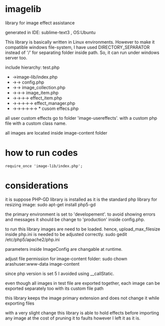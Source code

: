 imagelib
========

library for image effect assistance

generated in IDE: sublime-text3 , OS:Ubuntu

This library is basically written in Linux environments. However to make it compatible windows file-system, I have used DIRECTORY_SEPARATOR instead of '/' for separating folder inside path. So, it can run under windows server too.

include hierarchy:
test.php
 - 	->image-lib/index.php
 - 	->-> config.php
 - 	->-> image_collection.php 
 - 	->->-> image_item.php 
 - 	->->->-> effect_item.php 
 - 	->->->->-> effect_manager.php
 -  ->->->->->-> * cusom effecs.php

all user custom effects go to folder 'image-usereffects'.
with a custom php file with a custom class name. 

all images are located inside image-content folder

how to run codes
=====

    require_once 'image-lib/index.php'; 

considerations
=====


it is suppose PHP-GD library is installed as it is the standard php library for resizing image:
sudo apt-get install php5-gd

the primary environment is set to 'developement'. to avoid showing errors and messages it should be change to 'production' inside config.php.

to run this library images are need to be loaded. hence, upload_max_filesize inside php.ini is needed to be adjusted correctly.
sudo gedit /etc/php5/apache2/php.ini

parameters inside ImageConfig are changable at runtime.

adjust file permission for image-content folder:
sudo chown arashuser:www-data image-content

since php version is set 5 I avoided using __callStatic.



even though all images in test file are exported together, each image can be exported separately too with its custom file path

this library keeps the image primary extension and does not change it while exporting files

with a very slight change this library is able to hold effects before importing any image at the cost of pruning it to faults however I left it as it is.
